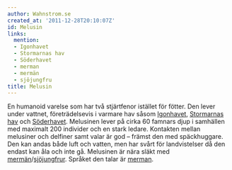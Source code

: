 ```yaml
---
author: Wahnstrom.se
created_at: '2011-12-28T20:10:07Z'
id: Melusin
links:
  mention:
  - Igonhavet
  - Stormarnas hav
  - Söderhavet
  - merman
  - mermän
  - sjöjungfru
title: Melusin
---
```


En humanoid varelse som har två stjärtfenor istället för fötter. Den lever under vattnet,
företrädelsevis i varmare hav såsom [Igonhavet], [Stormarnas hav] och [Söderhavet]. Melusinen lever
på cirka 60 famnars djup i samhällen med maximalt 200 individer och en stark ledare. Kontakten
mellan melusiner och delfiner samt valar är god – främst den med späckhuggare. Den kan andas både
luft och vatten, men har svårt för landvistelser då den endast kan åla och inte gå. Melusinen är
nära släkt med [mermän]/[sjöjungfrur]. Språket den talar är [merman].

  [Igonhavet]: Igonhavet
  [Stormarnas hav]: Stormarnas_hav
  [Söderhavet]: Söderhavet
  [mermän]: mermän
  [sjöjungfrur]: sjöjungfru
  [merman]: merman